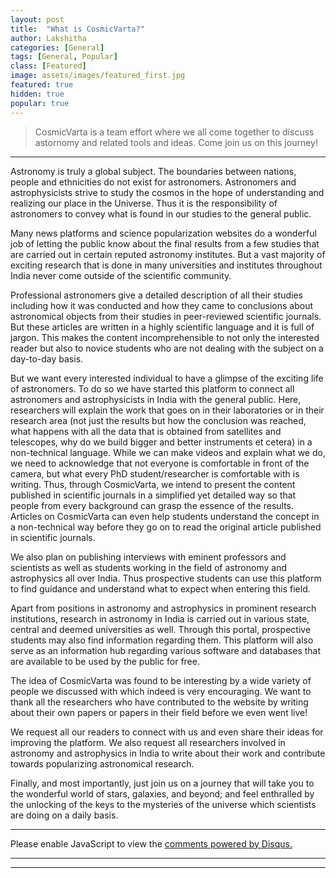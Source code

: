 ```yaml
---
layout: post
title:  "What is CosmicVarta?"
author: Lakshitha
categories: [General]
tags: [General, Popular]
class: [Featured]
image: assets/images/featured_first.jpg
featured: true
hidden: true
popular: true
---
```


> CosmicVarta is a team effort where we all come together to discuss astornomy and related tools and ideas. Come join us on this journey!
>
---

Astronomy is truly a global subject. The boundaries between nations, people and ethnicities do not exist for astronomers. Astronomers and astrophysicists strive to study the cosmos in the hope of understanding and realizing our place in the Universe. Thus it is the responsibility of astronomers to convey what is found in our studies to the general public.

Many news platforms and science popularization websites do a wonderful job of letting the public know about the final results from a few studies that are carried out in certain reputed astronomy institutes. But a vast majority of exciting research that is done in many universities and institutes throughout India never come outside of the scientific community.

Professional astronomers give a detailed description of all their studies including how it was conducted and how they came to conclusions about astronomical objects from their studies in peer-reviewed scientific journals. But these articles are written in a highly scientific language and it is full of jargon. This makes the content incomprehensible to not only the interested reader but also to novice students who are not dealing with the subject on a day-to-day basis.

But we want every interested individual to have a glimpse of the exciting life of astronomers. To do so we have started this platform to connect all astronomers and astrophysicists in India with the general public. Here, researchers will explain the work that goes on in their laboratories or in their research area (not just the results but how the conclusion was reached, what happens with all the data that is obtained from satellites and telescopes, why do we build bigger and better instruments et cetera) in a non-technical language. While we can make videos and explain what we do, we need to acknowledge that not everyone is comfortable in front of the camera, but what every PhD student/researcher is comfortable with is writing. Thus, through CosmicVarta, we intend to present the content published in scientific journals in a simplified yet detailed way so that people from every background can grasp the essence of the results. Articles on CosmicVarta can even help students understand the concept in a non-technical way before they go on to read the original article published in scientific journals.

We also plan on publishing interviews with eminent professors and scientists as well as  students working in the field of astronomy and astrophysics all over India. Thus prospective students can use this platform to find guidance and understand what to expect when entering this field.

Apart from positions in astronomy and astrophysics in prominent research institutions, research in astronomy in India is carried out in various state, central and deemed universities as well. Through this portal, prospective students may also find information regarding them. This platform will also serve as an information hub regarding various software and databases that are available to be used by the public for free.

The idea of CosmicVarta  was found to be interesting by a wide variety of people we discussed with which indeed is very encouraging. We want to thank all the researchers who have contributed to the website by writing about their own papers or papers in their field before we even went live!

We request all our readers to connect with us and even share their ideas for improving the platform. We also request all researchers involved in astronomy and astrophysics in India to write about their work and contribute towards popularizing astronomical research.

Finally, and most importantly, just join us on a journey that will take you to the wonderful world of stars, galaxies, and beyond; and feel enthralled by the unlocking of the keys to the mysteries of the universe which scientists are doing on a daily basis.


---

<div id="disqus_thread"></div>
<script>
    /**
    *  RECOMMENDED CONFIGURATION VARIABLES: EDIT AND UNCOMMENT THE SECTION BELOW TO INSERT DYNAMIC VALUES FROM YOUR PLATFORM OR CMS.
    *  LEARN WHY DEFINING THESE VARIABLES IS IMPORTANT: https://disqus.com/admin/universalcode/#configuration-variables    */
    /*
    var disqus_config = function () {
    this.page.url = PAGE_URL;  // Replace PAGE_URL with your page's canonical URL variable
    this.page.identifier = PAGE_IDENTIFIER; // Replace PAGE_IDENTIFIER with your page's unique identifier variable
    };
    */
    (function() { // DON'T EDIT BELOW THIS LINE
    var d = document, s = d.createElement('script');
    s.src = 'https://cosmicvarta-in.disqus.com/embed.js';
    s.setAttribute('data-timestamp', +new Date());
    (d.head || d.body).appendChild(s);
    })();
</script>
<noscript>Please enable JavaScript to view the <a href="https://disqus.com/?ref_noscript">comments powered by Disqus.</a></noscript>

----
----
